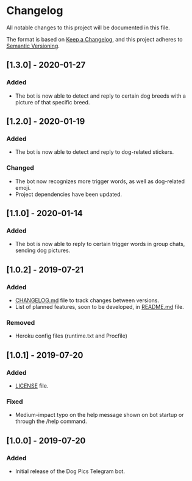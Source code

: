 # Changelog

All notable changes to this project will be documented in this file.

The format is based on [Keep a Changelog](https://keepachangelog.com/en/1.0.0/),
and this project adheres to [Semantic Versioning](https://semver.org/spec/v2.0.0.html).

## [1.3.0] - 2020-01-27

### Added

- The bot is now able to detect and reply to certain dog breeds with a picture of that specific breed.

## [1.2.0] - 2020-01-19

### Added

- The bot is now able to detect and reply to dog-related stickers.

### Changed

- The bot now recognizes more trigger words, as well as dog-related emoji.
- Project dependencies have been updated.

## [1.1.0] - 2020-01-14

### Added

- The bot is now able to reply to certain trigger words in group chats, sending dog pictures.

## [1.0.2] - 2019-07-21

### Added

- [CHANGELOG.md](CHANGELOG.md) file to track changes between versions.
- List of planned features, soon to be developed, in [README.md](README.md) file.

### Removed

- Heroku config files (runtime.txt and Procfile)

## [1.0.1] - 2019-07-20

### Added

- [LICENSE](LICENSE) file.

### Fixed

- Medium-impact typo on the help message shown on bot startup or through the /help command.

## [1.0.0] - 2019-07-20

### Added

- Initial release of the Dog Pics Telegram bot.

